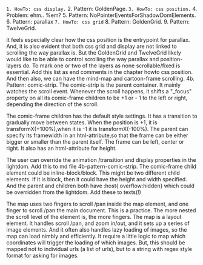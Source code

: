 `1. HowTo: css display.`
2. Pattern: GoldenPage.
`3. HowTo: css position.`
4. Problem: ehm.. %em?
5. Pattern: NoPointerEventsForShadowDomElements.
6. Pattern: parallax
`7. HowTo: css grid`
8. Pattern: GoldenGrid.
9. Pattern: TwelveGrid.


It feels especially clear how the css position is the entrypoint for parallax. And, it is also evident that both css grid and display are not linked to scrolling the way parallax is. But the GoldenGrid and TwelveGrid likely would like to be able to control scrolling the way parallax and position-layers do. To mark one or two of the layers as none scrollable/fixed is essential.
Add this list as end comments in the chapter howto css position.
And then also, we can have the mind-map and cartoon-frame scrolling.
4b. Pattern: comic-strip.
The comic-strip is the parent container. It mainly watches the scroll event. Whenever the scroll happens, it shifts a "_focus" property on all its comic-frame children to be +1 or - 1 to the left or right, depending the direction of the scroll.

The comic-frame children has the default style settings. It has a transition to gradually move between states. When the position is +1, it is transformX(+100%),when it is -1 it is transformX(-100%).
The parent can specify its framewidth in an htnl-attribute,so that the frame can be either bigger or smaller than the parent itself. The frame can be left, center or right. It also has an html-attribute for height.

The user can override the animation /transition and display properties in the lightdom.
Add this to md file 4b-pattern-comic-strip.
The comic-frame child element could be inline-block/block. This might be two different child elements. If it is block, then it could have the height and width specified. And the parent and children both have :host{ overflow:hidden} which could be overridden from the lightdom.
Add these to texts(!)


The map uses two fingers to scroll /pan inside the map element, and one finger to scroll /pan the main document. This is a practice. The more nested the scroll level of the element is, the more fingers.
The map is a layout element. It handles scroll /pan, and zoom in/out, and it sets up a series of image elements. And it often also handles lazy loading of images, so the map can load nimbly and efficiently.
It require a little logic to map which coordinates will trigger the loading of which images. But, this should be mapped not to individual urls (a list of urls), but to a string with regex style format for asking for images.